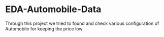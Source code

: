 # EDA-Automobile-Data
Through this project we tried to found and check various configuration of Automobile for keeping the price low

